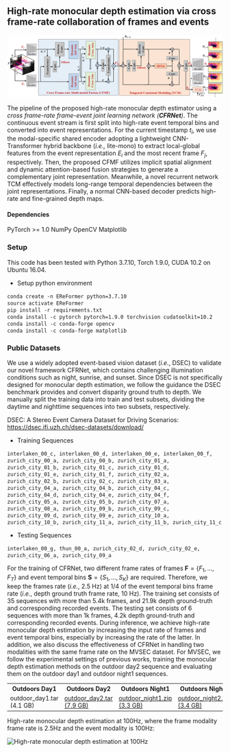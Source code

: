 ## High-rate monocular depth estimation via cross frame-rate collaboration of frames and events

![avatar](Pictures/framework.jpg)

The pipeline of the proposed high-rate monocular depth estimator using a *cross frame-rate frame-event joint learning network (**CFRNet**)*. The continuous event stream is first split into high-rate event temporal bins and converted into event representations. For the current timestamp $t_i$, we use the modal-specific shared encoder adopting a lightweight CNN-Transformer hybrid backbone (*i.e.,* lite-mono) to extract local-global features from the event representation $E_i$ and the most recent frame $F_j$, respectively. Then, the proposed CFMF utilizes implicit spatial alignment and dynamic attention-based fusion strategies to generate a complementary joint representation. Meanwhile, a novel  recurrent network TCM effectively models long-range temporal dependencies between the joint representations. Finally, a normal CNN-based decoder predicts high-rate and fine-grained depth maps.

#### Dependencies

PyTorch >= 1.0
NumPy
OpenCV
Matplotlib

### Setup
This code has been tested with Python 3.7.10, Torch 1.9.0, CUDA 10.2 on Ubuntu 16.04.

- Setup python environment
```
conda create -n EReFormer python=3.7.10
source activate EReFormer 
pip install -r requirements.txt
conda install -c pytorch pytorch=1.9.0 torchvision cudatoolkit=10.2
conda install -c conda-forge opencv
conda install -c conda-forge matplotlib
```

### Public Datasets

We use a widely adopted event-based vision dataset (*i.e.*, DSEC) to validate our novel framework CFRNet, which contains challenging illumination conditions such as night, sunrise, and sunset. Since DSEC is not specifically designed for monocular depth estimation, we follow the guidance the DSEC benchmark provides and convert disparity ground truth to depth. We manually split the training data into train and test subsets, dividing the daytime and nighttime sequences into two subsets, respectively. 

DSEC: A Stereo Event Camera Dataset for Driving Scenarios: https://dsec.ifi.uzh.ch/dsec-datasets/download/

- Training Sequences
```
interlaken_00_c, interlaken_00_d, interlaken_00_e, interlaken_00_f, zurich_city_00_a, zurich_city_00_b, zurich_city_01_a, zurich_city_01_b, zurich_city_01_c, zurich_city_01_d, zurich_city_01_e, zurich_city_01_f, zurich_city_02_a, zurich_city_02_b, zurich_city_02_c, zurich_city_03_a, zurich_city_04_a, zurich_city_04_b, zurich_city_04_c, zurich_city_04_d, zurich_city_04_e, zurich_city_04_f, zurich_city_05_a, zurich_city_05_b, zurich_city_07_a, zurich_city_08_a, zurich_city_09_b, zurich_city_09_c, zurich_city_09_d, zurich_city_09_e, zurich_city_10_a, zurich_city_10_b, zurich_city_11_a, zurich_city_11_b, zurich_city_11_c
```

- Testing Sequences
```
interlaken_00_g, thun_00_a, zurich_city_02_d, zurich_city_02_e, zurich_city_06_a, zurich_city_09_a
```

For the training of CFRNet, two different frame rates of frames $\boldsymbol{F} = \left\lbrace F_{1}, ..., F_{T}\right\rbrace$ and event temporal bins $\boldsymbol{S} = \left\lbrace S_{1}, ..., S_{K}\right\rbrace$ are required. Therefore, we keep the frames rate (*i.e.*, 2.5 Hz) at $1/4$ of the event temporal bins frame rate (*i.e.*, depth ground truth frame rate, 10 Hz). The training set consists of 35 sequences with more than 5.4k frames, and 21.9k depth ground-truth and corresponding recorded events. The testing set consists of 6 sequences with more than 1k frames, 4.2k depth ground-truth and corresponding recorded events. During inference, we achieve high-rate monocular depth estimation by increasing the input rate of frames and event temporal bins, especially by increasing the rate of the latter. In addition, we also discuss the effectiveness of CFRNet in handling two modalities with the same frame rate on the MVSEC dataset. For MVSEC, we follow the experimental settings of previous works, training the monocular depth estimation methods on the outdoor day2 sequence and evaluating them on the outdoor day1 and outdoor night1 sequences.

<table class="tg">
			<tr>
				<th class="tg-tpii">Outdoors Day1<br></th>
				<th class="tg-tpii">Outdoors Day2<br></th>
				<th class="tg-tpii">Outdoors Night1<br></th>
				<th class="tg-tpii">Outdoors Night2<br></th>
				<th class="tg-tpii">Outdoors Night3<br></th>
			</tr>
			<tr>
				<td class="tg-qlrr"><a [data/E2DEPTH/mvsec/mvsec_outdoor_day1.tar](https://rpg.ifi.uzh.ch/data/E2DEPTH/mvsec/mvsec_outdoor_day1.tar)>outdoor_day1.tar (4.1 GB)</a></td>
				<td class="tg-qlrr"><a href="data/E2DEPTH/mvsec/mvsec_outdoor_day2.tar">outdoor_day2.tar (7.9 GB)</a></td>
				<td class="tg-qlrr"><a href="data/E2DEPTH/mvsec/mvsec_outdoor_night1.tar">outdoor_night1.zip (3.3 GB)</a></td>
				<td class="tg-qlrr"><a href="data/E2DEPTH/mvsec/mvsec_outdoor_night2.tar">outdoor_night2.zip (3.4 GB)</a></td>
				<td class="tg-qlrr"><a href="data/E2DEPTH/mvsec/mvsec_outdoor_night3.tar">outdoor_night3.zip (3.0 GB)</a></td>
</tr>
</table>

High-rate monocular depth estimation at 100Hz, where the frame modality frame rate is 2.5Hz and the event modality is 100Hz:

![High-rate monocular depth estimation at 100Hz](https://github.com/liuxu0303/CFRNet/blob/main/High_rate_depth_100Hz.gif)
